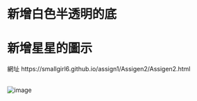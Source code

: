 <h1>新增白色半透明的底</h1>
<h1>新增星星的圖示</h1>
網址 https://smallgirl6.github.io/assign1/Assigen2/Assigen2.html
</br>
</br>

![image](https://user-images.githubusercontent.com/111422800/200537248-e2f4f1ef-ab34-40ae-ac40-8fc248c8170b.png)

